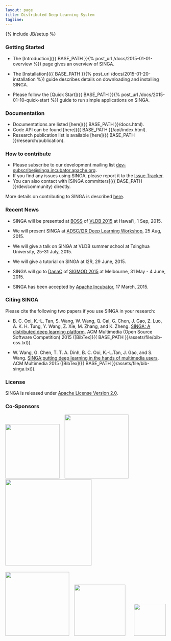 ```yaml
---
layout: page
title: Distributed Deep Learning System
tagline:
---
```

{% include JB/setup %}

### Getting Started
* The [Introduction]({{ BASE_PATH }}{% post_url /docs/2015-01-01-overview %}) page gives an overview of SINGA.

* The [Installation]({{ BASE_PATH }}{% post_url /docs/2015-01-20-installation %})
guide describes details on downloading and installing SINGA.

* Please follow the [Quick Start]({{ BASE_PATH }}{% post_url /docs/2015-01-10-quick-start %})
guide to run simple applications on SINGA.

### Documentation
* Documentations are listed [here]({{ BASE_PATH }}/docs.html).
* Code API can be found [here]({{ BASE_PATH }}/api/index.html).
* Research publication list is available [here]({{ BASE_PATH }}/research/publication).

### How to contribute

* Please subscribe to our development mailing list dev-subscribe@singa.incubator.apache.org.
* If you find any issues using SINGA, please report it to the
[Issue Tracker](https://issues.apache.org/jira/browse/singa).
* You can also contact with [SINGA committers]({{ BASE_PATH }}/dev/community) directly.

More details on contributing to SINGA is described [here](dev/contribute).


### Recent News
* SINGA will be presented at [BOSS](http://boss.dima.tu-berlin.de/) of
[VLDB 2015](http://www.vldb.org/2015/) at Hawai'i, 1 Sep, 2015.

* We will present SINGA at [ADSC/I2R Deep Learning Workshop](http://adsc.illinois.edu/contact-us), 25 Aug, 2015.

* We will give a talk on SINGA at VLDB summer school at Tsinghua University,
 25-31 July, 2015.

* We will give a tutorial on SINGA at I2R, 29 June, 2015.

* SINGA will go to [DanaC](http://danac.org/) of
[SIGMOD 2015](http://www.sigmod2015.org/index.shtml) at Melbourne, 31 May - 4
June, 2015.

* SINGA has been accepted by [Apache Incubator](http://incubator.apache.org/),
 17 March, 2015.


### Citing SINGA

Please cite the following two papers if you use SINGA in your research:

* B. C. Ooi, K.-L. Tan, S. Wang, W. Wang, Q. Cai, G. Chen, J. Gao, Z. Luo,
A. K. H. Tung, Y. Wang, Z. Xie, M. Zhang, and K. Zheng. [SINGA: A distributed
deep learning platform](http://www.comp.nus.edu.sg/~ooibc/singaopen-mm15.pdf). ACM Multimedia
 (Open Source Software Competition) 2015 ([BibTex]({{ BASE_PATH }}/assets/file/bib-oss.txt)).

* W. Wang, G. Chen, T. T. A. Dinh, B. C. Ooi, K.-L.Tan, J. Gao, and S. Wang.
[SINGA:putting deep learning in the hands of multimedia users](http://www.comp.nus.edu.sg/~ooibc/singa-mm15.pdf).
ACM Multimedia 2015 ([BibTex]({{ BASE_PATH }}/assets/file/bib-singa.txt)).

### License
SINGA is released under [Apache License Version 2.0](http://www.apache.org/licenses/LICENSE-2.0).


### Co-Sponsors

<div >
<img src="{{ BASE_PATH }}/assets/image/nus.png" width="170px"/>
&nbsp;&nbsp;
<img src="{{ BASE_PATH }}/assets/image/astar.jpg" width="200px"/>
&nbsp;&nbsp;
<img src="{{ BASE_PATH }}/assets/image/nrf_logo.png" width="270px"/>
&nbsp;&nbsp;<br/><br/>
<img src="{{ BASE_PATH }}/assets/image/netease.png" width="200px"/>
&nbsp;&nbsp;
<img src="{{ BASE_PATH }}/assets/image/sutd.png" width="160px"/>
&nbsp;&nbsp; &nbsp;&nbsp;
<img src="{{ BASE_PATH }}/assets/image/zheda.png" width="100px"/>
</div>


<!--
### Other Pages
<ul class="posts">
  {% for post in site.posts %}
    <li> <a href="{{ BASE_PATH }}{{ post.url }}">{{ post.title }}</a></li>
  {% endfor %}
</ul>
-->

